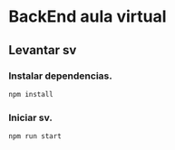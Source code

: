 # BackEnd aula virtual
## Levantar sv
### Instalar dependencias. 
~~~~sh
npm install
~~~~
### Iniciar sv. 
~~~~sh
npm run start
~~~~